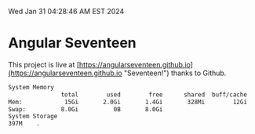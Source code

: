 Wed Jan 31 04:28:46 AM EST 2024

# Angular Seventeen


This project is live at [https://angularseventeen.github.io](https://angularseventeen.github.io "Seventeen!") thanks to Github.

```bash
System Memory
               total        used        free      shared  buff/cache   available
Mem:            15Gi       2.0Gi       1.4Gi       328Mi        12Gi        13Gi
Swap:          8.0Gi          0B       8.0Gi
System Storage
397M	.
```

